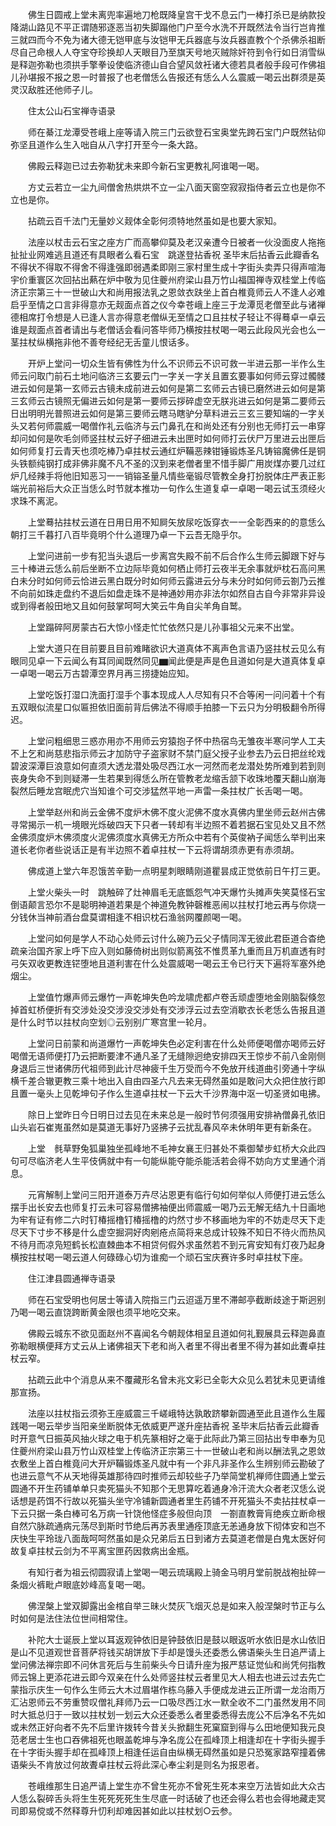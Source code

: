 <!-- { "loadSidebar": true } -->
　　佛生日圆戒上堂未离兜率遍地刀枪既降皇宫干戈不息云门一棒打杀已是纳款投降湖山路见不平正谓随邪逐恶当初失脚蹋他门户至今水洗不开既然法令当行岂肯推三就四而今不免为诸大德无铠甲底与汝铠甲无兵器底与汝兵器直教个个杀佛杀祖断尽自己命根人人夺宝夺珍换却人天眼目乃至旗天号地灭贼除奸符到令行如日消雪纵是释迦弥勒也须拱手擎拳设使临济德山自合望风敛衽诸大德若具者般手段可作佛祖儿孙堪报不报之恩一时普报了也老僧恁么告报还有恁么人么震威一喝云出群须是英灵汉敌胜还他师子儿。

　　住太公山石宝禅寺语录

　　师在綦江龙潭受苍峨上座等请入院三门云欲登石宝奥堂先跨石宝门户既然钻仰弥坚且道作么生入咄自从八字打开至今一条大路。

　　佛殿云释迦已过去弥勒犹未来即今新石宝更教礼阿谁喝一喝。

　　方丈云若立一尘九间僧舍热烘烘不立一尘八面天窗空寂寂指侍者云立也是你不立也是你。

　　拈疏云百千法门无量妙义觌体全彰何须特地然虽如是也要大家知。

　　法座以杖击云石宝之座方广而高攀仰莫及老汉亲遭今日被者一伙没面皮人拖拖扯扯业网难逃且道还有具眼者么看石宝　跳遂登拈香祝
圣毕末后拈香云此瓣香名不得状不得取不得舍不得逢强即弱遇柔即刚三家村里生成十字街头卖弄只得声喧海宇价重寰区次回拈出爇在炉中敬为见住夔州府梁山县万竹山福国禅寺双桂堂上传临济正宗第三十一世破山大和尚用报法乳之恩敛衣趺坐上首白椎竟师云人不逢人必难启乎至情之口言非得意亦无觌面点首之仪今幸苍峨上座三于龙潭觅老僧至此与诸禅德相席打令想是人已逢人言亦得意老僧纵无至情之口且拄杖子轻让不得蓦卓一卓云谁是觌面点首者请出与老僧话会看问答毕师乃横按拄杖喝一喝云此段风光会也么一茎拄杖纵横拖非他不善夸经纪无舌童儿恨话多。

　　开炉上堂问一切众生皆有佛性为什么不识师云不识可救一半进云那一半作么生师云问取门前石土地问临济三玄要云门一字关一字关且置玄要事如何师云穿过髑髅进云如何是第一玄师云古镜未成前进云如何是第二玄师云古镜已磨然进云如何是第三玄师云古镜照无偏进云如何是第一要师云拶碎虚空无朕兆进云如何是第二要师云日出明明光普照进云如何是第三要师云瞎马瞎驴分草料进云三玄三要知端的一字关头又若何师震威一喝僧作礼云临济与云门鼻孔在和尚处还有分别也无师打云一串穿却问如何是吹毛剑师竖拄杖云好子细进云未出匣时如何师打云伏尸万里进云出匣后如何师复打云青天也须吃棒乃卓拄杖云通红炉鞴恶辣钳锤锻炼圣凡铸镕魔佛任是铜头铁额纯钢打成非佛非魔不凡不圣的汉到来老僧者里不惜手脚广用炭煤亦要几过红炉几经辣手将他旧知恶习一一销镕圣量凡情些毫锻尽管教全身打扮脱体庄严表正影端光前裕后大众正当恁么时节就本推功一句作么生道复卓一卓喝一喝云试玉须经火求珠不离泥。

　　上堂蓦拈拄杖云道在日用日用不知屙矢放尿吃饭穿衣一一全彰西来的的意恁么朝打三千暮打八百毕竟明个什么道理乃卓一下云吾无隐乎尔。

　　上堂问进前一步有犯当头退后一步离宫失殿不前不后合作么生师云脚跟下好与三十棒进云恁么前后坐断不立边际毕竟如何栖止师打云夜半无余事就炉枕石高问黑白未分时如何师云恰进云黑白既分时如何师云露进云分与未分时如何师云劄乃云推不向前如珠走盘约不退后如盘走珠不是神通妙用亦非法尔如然自古自今非常非异设或到得者般田地又且如何鼓掌呵呵大笑云牛角自尖羊角自鹫。

　　上堂蹋碎阿房蒙古石大惊小怪走忙忙依然只是儿孙事祖父元来不出堂。

　　上堂大道只在目前要且目前难睹欲识大道真体不离声色言语乃竖拄杖云见么有眼同见卓一下云闻么有耳同闻既然同见▆闻此便是声是色且道如何是大道真体复卓一卓喝一喝云万古碧潭空界月再三捞捷始应知。

　　上堂吃饭打湿口洗面打湿手个事本现成人人尽知有只不合等闲一问问着十个有五双眼似流星口似匾担依旧面前背后佛法不得顺手拍膝一下云只为分明极翻令所得迟。

　　上堂问粗细思三惑亦用亦不用师云穷猿抱子怀中热宿鸟无雏夜半寒问学人工夫不上乞和尚慈悲指示师云才加防守子盗家财不禁门庭父授子业参去乃云日把丝纶戏碧波深潭巨浪意如何直须大透龙潜处吸尽西江水一河然而老龙潜处势所难到若到则丧身失命不到则疑滞一生若果到得恁么所在管教老龙缩舌颔下收珠地覆天翻山崩海裂然后睡龙宫眠虎穴当知谁个可交涉猛然平地一声雷一条拄杖广长舌喝一喝。

　　上堂举赵州和尚云金佛不度炉木佛不度火泥佛不度水真佛内里坐师云赵州古佛寻常揭示一机一境眼光烁破四天下只者一转却有半边照不着若据石宝见处又且不然金佛须度炉木佛须度火泥佛须度水真佛无方所众中若有个英俊衲子闻恁么举判出来道长老你者些说话正是有半边照不着卓拄杖一下云将谓胡须赤更有赤须胡。

　　佛成道上堂六年忍饿苦辛勤一点明星刺眼睛刚道瞿昙成正觉依前日午打三更。

　　上堂火柴头一时　跳触碎了灶神眉毛无底甑怨气冲天爆竹头摊声失笑莫怪石宝倒语颠言恐尔不是聪明神道若果是个神道免教钟磬椎恶闹以拄杖打地云再与你烧一分钱休当神前酒台盘莫谓相逢不相识枕石渔翁网覆颜喝一喝。

　　上堂问如何是学人不动心处师云讨什么碗乃云父子情同浑无彼此君臣道合杳绝疏亲治国齐家上呼下应入则如藤倚树出则似箭离弦不惟贯革九重而且万机直透有时弓矢双收更教连铓堕地且道利害在什么处震威喝一喝云王令已行天下遍将军塞外绝烟尘。

　　上堂值竹爆声师云爆竹一声乾坤失色吟龙啸虎都卢卷舌顽虚堕地金刚脑裂倏忽掉首虹桥便折有交涉处没交涉没交涉处有交涉浮云过去空消歇衣长老恁么告报且道是什么时节以拄杖向空划◎云别别广寒宫里一轮月。

　　上堂问日前蒙和尚道爆竹一声乾坤失色必定利害在什么处师便喝僧亦喝师云好喝僧无语师便打乃云把断要津不通凡圣了无缝隙迥绝安排四天王惊步不前八金刚侧身退后三世诸佛历代祖师到此计尽神疲千生万受而今不免放开线道曲引旁通十字纵横千差合辙更教三乘十地出入自由四圣六凡去来无碍然虽如是敢问大众把住放行即且置一毫头上见乾坤句子作么生道卓拄杖一下云大千沙界海中沤一切圣贤如电拂。

　　除日上堂昨日今日明日过去见在未来总是一般时节何须强用安排衲僧鼻孔依旧山头岩石崔嵬虽然如是莫道无事好乃竖拂子云扰乱春风卒未休明年更有新条在。

　　上堂　毵草野兔狐巢独坐孤峰地不毛神女襄王归甚处不乘御辇步虹桥大众此四句可尽临济老人生平伎俩就中有一句能纵能夺能杀能活若会得不妨向方丈里通个消息。

　　元宵解制上堂问三阳开道泰万卉尽沾恩更有临行句如何举似人师便打进云恁么摆手出长安去也师复打云未可容易僧拂袖便出师震威一喝乃云无解无结九十日画地为牢有证有修二六时钉椿摇橹钉椿摇橹的灼然寸步不移画地为牢的不妨走尽天下走尽天下寸步不移是什么虚空掘洞好肉剜疮点简将来总成计较殊不知日不待火而热风不待月而凉凫短鹤长松直棘曲本不相贷何假外求虽然若不到元宵安知有灯夜乃起身横按拄杖喝一喝云道人何碌碌心切为谁痴一个顽石宝庆赛许多时卓拄杖下座。

　　住江津县圆通禅寺语录

　　师在石宝受明也何居士等请入院指三门云迢遥万里不滞邮亭截断歧途于斯迥别乃喝一喝云直饶跨断黄金限也须平地吃交来。

　　佛殿云城东不欲见面赵州不喜闻名今朝觌体相呈且道如何礼觐展具云释迦鼻直弥勒眼横便拜方丈云从上诸佛祖天下老和尚入者里不得出者里不得为甚如此聻卓拄杖云窄。

　　拈疏云此中个消息从来不覆藏形名曾未兆文彩已全彰大众见么若犹未见更请维那宣扬。

　　法座以拄杖指云须弥王座威震三千嵯峨特达孰敢跻攀新圆通至此且道作么生履践喝一喝云举步当阳亲坐断脱体无依威更严遂升座拈香祝
圣毕末后拈香云此瓣香时开意气日振英风抽火球之电于机先篆相好之毫于此际此乃第三回拈出专申奉为见住夔州府梁山县万竹山双桂堂上传临济正宗第三十一世破山老和尚以酬法乳之恩敛衣敷坐上首白椎竟问大开炉鞴锻炼圣凡就中有一个非凡非圣作么生辨别师云勘破了也进云意气不从天地得英雄那待四时推师云却较些子乃举简堂机禅师住圆通上堂云圆通不开生药铺单单只卖死猫头不知那个无思算吃着通身冷汗流大众者老汉恁么说话想是药饵不行故以死猫头坐守冷铺新圆通者里生药铺不开死猫头不卖拈拄杖卓一下云只据一条白棒可名万病一针饶他怪症多般但向顶　一劄直教膏肓绝疾立断命根自然穴脉疏通病元荡尽到斯时节绝后再苏表里通痊顶底无恙通身放下彻体安和岂不庆快生平玲珑八面哉呵呵然虽如是众兄弟后五日到诸方去莫道老僧是白鬼太医好何故复卓拄杖云剑为不平离宝匣药因救病出金瓶。

　　有知行者为祖云彻圆寂请上堂喝一喝云琉璃殿上骑金马明月堂前脱战袍扯碎一条烟火裤毗卢眼底妙峰高复喝一喝。

　　佛涅槃上堂双脚露出金棺自举三昧火焚灰飞烟灭总是如来入般涅槃时节正与么时如何是法住法位世间相常住。

　　补陀大士诞辰上堂以耳返观钟依旧是钟鼓依旧是鼓以眼返听水依旧是水山依旧是山不见道观世音菩萨将钱买胡饼放下手却是馒头还委悉么佛语柴头生日追严请上堂问佛法禅宗即不问休言死后与生前柴头今日请升座为报严慈证觉仙和尚凭何指教师云锦上更添花进云即今双亲在什么处师竖拄杖云者里见大人相去也进云过去先亡蒙指示庆生一句作么生师云大木过眉堪作栋乌藤入手便成龙进云正所谓一龙治雨万汇沾恩师云不劳重赞叹僧礼拜师乃云一口吸尽西江水一默全收不二门虽然发用不同时大抵总归于一致以拄杖划一划云大众还委悉么者里委悉得去庞公不后净名不先如或未然正好向者不先不后里许拨转今昔关头掀翻生死窠窟到得与么田地便知我元良范老居士生也口吞佛祖死也眼盖乾坤与净名庞公在孤峰顶上相逢却在十字街头握手在十字街头握手却在孤峰顶上相逢任运自由纵横无碍然虽如是只恐冤家路窄撞着佛语柴头不肯放过何故聻卓拄杖云将此深心奉尘刹是则名为报恩者。

　　苍峨维那生日追严请上堂生亦不曾生死亦不曾死生死本来空万法皆如此大众古人恁么裂碎舌头将生生死死死死生生尽底一时话破了也还会得么若也会得地藏走冥司即易傥或不然释尊升忉利却难因甚如此以拄杖划○云参。

